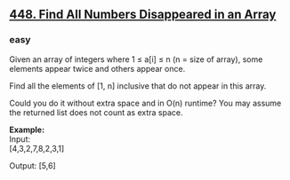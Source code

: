 ## [448. Find All Numbers Disappeared in an Array](https://leetcode.com/problems/find-all-numbers-disappeared-in-an-array/)
### easy

Given an array of integers where 1 ≤ a[i] ≤ n (n = size of array), some elements appear twice and others appear once.

Find all the elements of [1, n] inclusive that do not appear in this array.

Could you do it without extra space and in O(n) runtime? You may assume the returned list does not count as extra space.

__Example:__<br/>
Input:<br>
[4,3,2,7,8,2,3,1]

Output:
[5,6]

